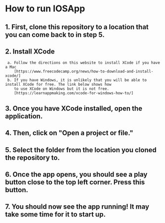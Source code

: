 # **How to run IOSApp**
## 1. First, clone this repository to a location that you can come back to in step 5.
## 2. Install XCode
     a. Follow the directions on this website to install XCode if you have a Mac
        [https://www.freecodecamp.org/news/how-to-download-and-install-xcode/]
     b. If you have Windows, it is unlikely that you will be able to install XCode for free. The link below shows how 
        to use XCode on Windows but it is not free. 
        [https://learnappmaking.com/xcode-for-windows-how-to/]
## 3. Once you have XCode installed, open the application. 
## 4. Then, click on "Open a project or file." 
## 5. Select the folder from the location you cloned the repository to. 
## 6. Once the app opens, you should see a play button close to the top left corner. Press this button. 
## 7. You should now see the app running! It may take some time for it to start up.
